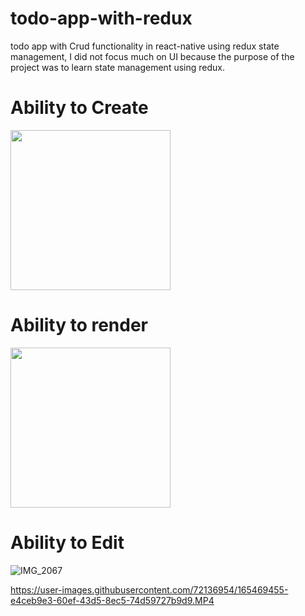 # todo-app-with-redux
todo app with Crud functionality in react-native using redux state management, I did not focus much on UI because the purpose of the project was to learn state management using redux.

# Ability to Create 
<img src="https://user-images.githubusercontent.com/72136954/165467684-5567e2a7-c73f-4fec-95c3-2701acc9a14f.png" width = 256 >

# Ability to render 
<img src="https://user-images.githubusercontent.com/72136954/165468147-75ed5f1d-7403-4f15-957d-e409ed18b1ab.PNG" width = 256 >

# Ability to Edit 
![IMG_2067](https://user-images.githubusercontent.com/72136954/165468311-ce51df57-28e6-4e0c-a19d-a6635ca34ca3.PNG)


https://user-images.githubusercontent.com/72136954/165469455-e4ceb9e3-60ef-43d5-8ec5-74d59727b9d9.MP4

